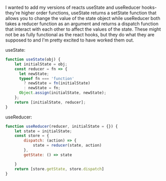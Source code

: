 I wanted to add my versions of reacts useState and useReducer hooks- they're higher order functions, useState returns a setState function that allows you to change the value of the state object while useReducer both takes a reducer function as an argument and returns a dispatch function that interact with each other to affect the values of the state. These might not be as fully functional as the react hooks, but they do what they are supposed to and I'm pretty excited to have worked them out.

useState:

```javascript
function useState(obj) {
    let initialState = obj;
    const reducer = fn => {
      let newState;
      typeof fn === 'function'
        ? newState = fn(initialState)
        : newState = fn;
      Object.assign(initialState, newState);
    };
    return [initialState, reducer];
}
```

useReducer:

```javascript
function useReducer(reducer, initialState = {}) {
    let state = initialState;
    const store = {
        dispatch: (action) => {
            state = reducer(state, action)
        },
        getState: () => state

    }
    return [store.getState, store.dispatch]
}
```


